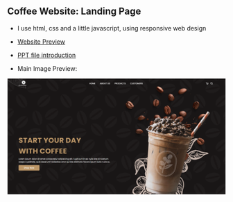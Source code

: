 ## Coffee Website: Landing Page

- I use html, css and a little javascript, using responsive web design

- [Website Preview](https://duyhai1211.github.io/Coffee-Website/)

- [PPT file introduction](https://docs.google.com/presentation/d/1KQC5E-2h3HPq8ql41B3X3WYW5oQrb7tR/edit?usp=drive_link&ouid=111155572318607780671&rtpof=true&sd=true)

- Main Image Preview:

![Preview](image.png)